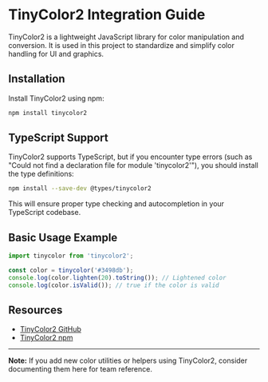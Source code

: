 # TinyColor2 Integration Guide

TinyColor2 is a lightweight JavaScript library for color manipulation and conversion. It is used in this project to standardize and simplify color handling for UI and graphics.

## Installation

Install TinyColor2 using npm:

```sh
npm install tinycolor2
```

## TypeScript Support

TinyColor2 supports TypeScript, but if you encounter type errors (such as "Could not find a declaration file for module 'tinycolor2'"), you should install the type definitions:

```sh
npm install --save-dev @types/tinycolor2
```

This will ensure proper type checking and autocompletion in your TypeScript codebase.

## Basic Usage Example

```ts
import tinycolor from 'tinycolor2';

const color = tinycolor('#3498db');
console.log(color.lighten(20).toString()); // Lightened color
console.log(color.isValid()); // true if the color is valid
```

## Resources
- [TinyColor2 GitHub](https://github.com/bgrins/TinyColor)
- [TinyColor2 npm](https://www.npmjs.com/package/tinycolor2)

---

**Note:** If you add new color utilities or helpers using TinyColor2, consider documenting them here for team reference. 